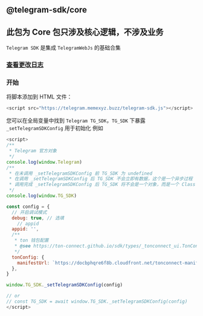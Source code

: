 ## @telegram-sdk/core

## 此包为 Core 包只涉及核心逻辑，不涉及业务

`Telegram SDK` 是集成 `TelegramWebJs` 的基础合集

### [查看更改日志](https://github.com/peng-xiao-shuai/telegram-sdk-docs/blob/gh-pages/CHANGELOG.md)

### 开始

将脚本添加到 HTML 文件：

```js
<script src="https://telegram.memexyz.buzz/telegram-sdk.js"></script>
```

您可以在全局变量中找到 `Telegram TG_SDK`，`TG_SDK` 下暴露 `_setTelegramSDKConfig` 用于初始化
例如

```js
<script>
/**
 * Telegram 官方对象
 */
console.log(window.Telegram)
/**
 * 在未调用 _setTelegramSDKConfig 前 TG_SDK 为 undefined
 * 在调用 _setTelegramSDKConfig 后 TG_SDK 不会立即有数据，这个是一个异步过程
 * 调用完成 _setTelegramSDKConfig 后 TG_SDK 将不会是一个对象，而是一个 Class 实例
 */
console.log(window.TG_SDK)

const config = {
  // 开启调试模式
  debug: true, // 选填
    // appid
  appid: '',
  /**
   * ton 钱包配置
   * @see https://ton-connect.github.io/sdk/types/_tonconnect_ui.TonConnectUiCreateOptions.html
   */
  tonConfig: {
    manifestUrl: `https://docbphqre6f8b.cloudfront.net/tonconnect-manifest.json`, // 必填
  },
}

window.TG_SDK._setTelegramSDKConfig(config)

// or
// const TG_SDK = await window.TG_SDK._setTelegramSDKConfig(config)
</script>
```
